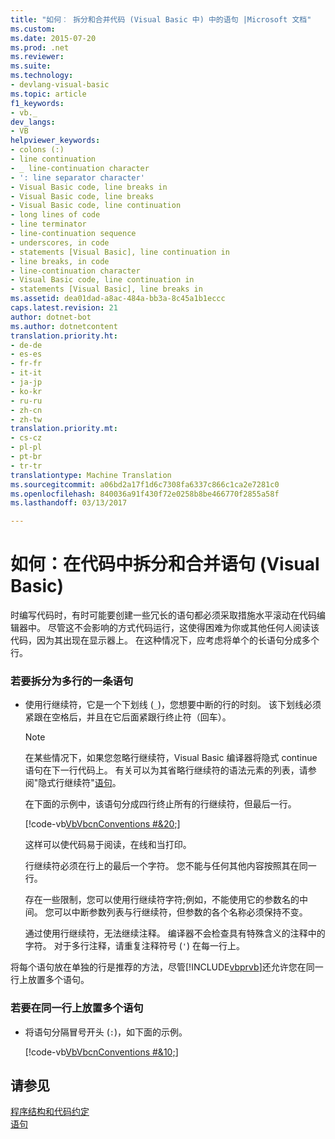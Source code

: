 ```yaml
---
title: "如何︰ 拆分和合并代码 (Visual Basic 中) 中的语句 |Microsoft 文档"
ms.custom: 
ms.date: 2015-07-20
ms.prod: .net
ms.reviewer: 
ms.suite: 
ms.technology:
- devlang-visual-basic
ms.topic: article
f1_keywords:
- vb._
dev_langs:
- VB
helpviewer_keywords:
- colons (:)
- line continuation
- _ line-continuation character
- ': line separator character'
- Visual Basic code, line breaks in
- Visual Basic code, line breaks
- Visual Basic code, line continuation
- long lines of code
- line terminator
- line-continuation sequence
- underscores, in code
- statements [Visual Basic], line continuation in
- line breaks, in code
- line-continuation character
- Visual Basic code, line continuation in
- statements [Visual Basic], line breaks in
ms.assetid: dea01dad-a8ac-484a-bb3a-8c45a1b1eccc
caps.latest.revision: 21
author: dotnet-bot
ms.author: dotnetcontent
translation.priority.ht:
- de-de
- es-es
- fr-fr
- it-it
- ja-jp
- ko-kr
- ru-ru
- zh-cn
- zh-tw
translation.priority.mt:
- cs-cz
- pl-pl
- pt-br
- tr-tr
translationtype: Machine Translation
ms.sourcegitcommit: a06bd2a17f1d6c7308fa6337c866c1ca2e7281c0
ms.openlocfilehash: 840036a91f430f72e0258b8be466770f2855a58f
ms.lasthandoff: 03/13/2017

---
```

# <a name="how-to-break-and-combine-statements-in-code-visual-basic"></a>如何：在代码中拆分和合并语句 (Visual Basic)
时编写代码时，有时可能要创建一些冗长的语句都必须采取措施水平滚动在代码编辑器中。 尽管这不会影响的方式代码运行，这使得困难为你或其他任何人阅读该代码，因为其出现在显示器上。 在这种情况下，应考虑将单个的长语句分成多个行。  
  
### <a name="to-break-a-single-statement-into-multiple-lines"></a>若要拆分为多行的一条语句  
  
-   使用行继续符，它是一个下划线 (`_`)，您想要中断的行的时刻。 该下划线必须紧跟在空格后，并且在它后面紧跟行终止符（回车）。  
  
    > [!NOTE]
    >  在某些情况下，如果您忽略行继续符，Visual Basic 编译器将隐式 continue 语句在下一行代码上。 有关可以为其省略行继续符的语法元素的列表，请参阅"隐式行继续符"[语句](../../../visual-basic/programming-guide/language-features/statements.md)。  
  
     在下面的示例中，该语句分成四行终止所有的行继续符，但最后一行。  
  
     [!code-vb[VbVbcnConventions #&20;](../../../visual-basic/programming-guide/language-features/codesnippet/VisualBasic/how-to-break-and-combine-statements-in-code_1.vb)]  
  
     这样可以使代码易于阅读，在线和当打印。  
  
     行继续符必须在行上的最后一个字符。 您不能与任何其他内容按照其在同一行。  
  
     存在一些限制，您可以使用行继续符字符;例如，不能使用它的参数名的中间。 您可以中断参数列表与行继续符，但参数的各个名称必须保持不变。  
  
     通过使用行继续符，无法继续注释。 编译器不会检查具有特殊含义的注释中的字符。 对于多行注释，请重复注释符号 (`'`) 在每一行上。  
  
 将每个语句放在单独的行是推荐的方法，尽管[!INCLUDE[vbprvb](../../../csharp/programming-guide/concepts/linq/includes/vbprvb_md.md)]还允许您在同一行上放置多个语句。  
  
### <a name="to-place-multiple-statements-on-the-same-line"></a>若要在同一行上放置多个语句  
  
-   将语句分隔冒号开头 (`:`)，如下面的示例。  
  
     [!code-vb[VbVbcnConventions #&10;](../../../visual-basic/programming-guide/language-features/codesnippet/VisualBasic/how-to-break-and-combine-statements-in-code_2.vb)]  
  
## <a name="see-also"></a>请参见  
 [程序结构和代码约定](../../../visual-basic/programming-guide/program-structure/program-structure-and-code-conventions.md)   
 [语句](../../../visual-basic/programming-guide/language-features/statements.md)
